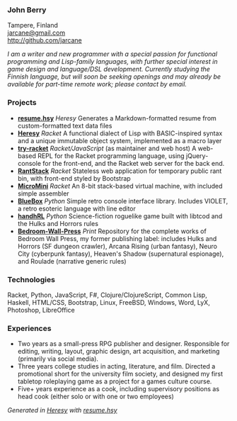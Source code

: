 ### John Berry  
  
Tampere, Finland  
jarcane@gmail.com  
http://github.com/jarcane  
  
*I am a writer and new programmer with a special passion for functional programming and Lisp-family languages, with further special interest in game design and language/DSL development. Currently studying the Finnish language, but will soon be seeking openings and may already be available for part-time remote work; please contact by email.*  
  
### Projects  

  * **[resume.hsy](http://github.com/jarcane/resume.hsy)**  *Heresy*  Generates a Markdown-formatted resume from custom-formatted text data files  
  * **[Heresy](http://github.com/jarcane/Heresy)**  *Racket*  A functional dialect of Lisp with BASIC-inspired syntax and a unique immutable object system, implemented as a macro layer  
  * **[try-racket](http://github.com/jarcane/try-racket)**  *Racket/JavaScript*  (as maintainer and web host) A web-based REPL for the Racket programming language, using jQuery-console for the front-end, and the Racket web server for the back end.   
  * **[RantStack](http://github.com/jarcane/RantStack)**  *Racket*  Stateless web application for temporary public rant bin, with front-end styled by Bootstrap  
  * **[MicroMini](http://github.com/jarcane/MicroMini)**  *Racket*  An 8-bit stack-based virtual machine, with included simple assembler  
  * **[BlueBox](http://github.com/jarcane/BlueBox)**  *Python*  Simple retro console interface library. Includes VIOLET, a retro esoteric language with line editor  
  * **[handhRL](http://github.com/jarcane/handhRL)**  *Python*  Science-fiction roguelike game built with libtcod and the Hulks and Horrors rules  
  * **[Bedroom-Wall-Press](http://github.com/jarcane/Bedroom-Wall-Press)**  *Print*  Repository for the complete works of Bedroom Wall Press, my former publishing label: includes Hulks and Horrors (SF dungeon crawler), Arcana Rising (urban fantasy), Neuro City (cyberpunk fantasy), Heaven's Shadow (supernatural espionage), and Roulade (narrative generic rules)  

  
### Technologies  

Racket, Python, JavaScript, F#, Clojure/ClojureScript, Common Lisp, Haskell, HTML/CSS, Bootstrap, Linux, FreeBSD, Windows, Word, LyX, Photoshop, LibreOffice  
  
### Experiences  

  * Two years as a small-press RPG publisher and designer. Responsible for editing, writing, layout, graphic design, art acquisition, and marketing (primarily via social media).
  * Three years college studies in acting, literature, and film. Directed a promotional short for the university film society, and designed my first tabletop roleplaying game as a project for a games culture course.
  * Five+ years experience as a cook, including supervisory positions as head cook (either solo or with one or two employees)

  
*Generated in [Heresy](http://github.com/jarcane/Heresy) with [resume.hsy](http://github.com/jarcane/resume.hsy)*  

